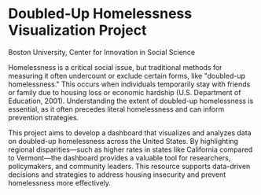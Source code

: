# Doubled-Up Homelessness Visualization Project
Boston University, Center for Innovation in Social Science

Homelessness is a critical social issue, but traditional methods for measuring it often undercount or exclude certain forms, like "doubled-up homelessness." This occurs when individuals temporarily stay with friends or family due to housing loss or economic hardship (U.S. Department of Education, 2001). Understanding the extent of doubled-up homelessness is essential, as it often precedes literal homelessness and can inform prevention strategies.

This project aims to develop a dashboard that visualizes and analyzes data on doubled-up homelessness across the United States. By highlighting regional disparities—such as higher rates in states like California compared to Vermont—the dashboard provides a valuable tool for researchers, policymakers, and community leaders. This resource supports data-driven decisions and strategies to address housing insecurity and prevent homelessness more effectively.





